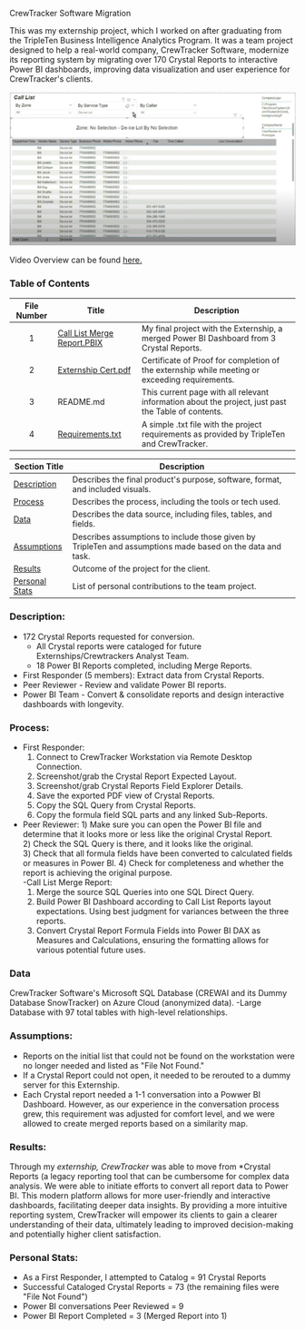 CrewTracker Software Migration

This was my externship project, which I worked on after graduating from the TripleTen Business Intelligence Analytics Program. It was a team project designed to help a real-world company, CrewTracker Software, modernize its reporting system by migrating over 170 Crystal Reports to interactive Power BI dashboards, improving data visualization and user experience for CrewTracker's clients.

[<img src="https://github.com/Tiffany-Bergett/tiffany-bergett/blob/main/Images/CrewTracker.png" alt="Interactive Merged Report Using Dummy Server">](https://drive.google.com/file/d/127-o2r_JCsCJwlNCtmzJsxAp8Ti1jIi3/view?usp=drive_link)

Video Overview can be found <a href='https://drive.google.com/file/d/127-o2r_JCsCJwlNCtmzJsxAp8Ti1jIi3/view?usp=drive_link' target=_blank><u>here</u>.</a>

### Table of Contents
| File Number | Title | Description |
| :-----------: | ----------- |----------- |
| 1 | [Call List Merge Report.PBIX](https://github.com/Tiffany-Bergett/BI_Analytic_Projects/blob/main/CrewTracker/Call%20List%20Merge%20Report.pbix) | My final project with the Externship, a merged Power BI Dashboard from 3 Crystal Reports. |
| 2 | [Externship Cert.pdf](https://github.com/Tiffany-Bergett/BI_Analytic_Projects/blob/main/CrewTracker/Externship%20Cert.pdf) | Certificate of Proof for completion of the externship while meeting or exceeding requirements. |
| 3 | README.md | This current page with all relevant information about the project, just past the Table of contents. |
| 4 | [Requirements.txt](https://github.com/Tiffany-Bergett/BI_Analytic_Projects/blob/main/CrewTracker/Requirements.txt) | A simple .txt file with the project requirements as provided by TripleTen and CrewTracker. |

| Section Title | Description |
| ----------- |----------- |
| [Description](https://github.com/Tiffany-Bergett/BI_Analytic_Projects/tree/main/CrewTracker#description) | Describes the final product's purpose, software, format, and included visuals. |
| [Process](https://github.com/Tiffany-Bergett/BI_Analytic_Projects/tree/main/CrewTracker#process) | Describes the process, including the tools or tech used. |
| [Data](https://github.com/Tiffany-Bergett/BI_Analytic_Projects/tree/main/CrewTracker#data) | Describes the data source, including files, tables, and fields. |
| [Assumptions](https://github.com/Tiffany-Bergett/BI_Analytic_Projects/tree/main/CrewTracker#assumptions) | Describes assumptions to include those given by TripleTen and assumptions made based on the data and task. |
| [Results](https://github.com/Tiffany-Bergett/BI_Analytic_Projects/tree/main/CrewTracker#results) | Outcome of the project for the client. |
| [Personal Stats](https://github.com/Tiffany-Bergett/BI_Analytic_Projects/tree/main/CrewTracker#personal-stats) | List of personal contributions to the team project. |

### Description:
- 172 Crystal Reports requested for conversion.
    - All Crystal reports were cataloged for future Externships/Crewtrackers Analyst Team.
    - 18 Power BI Reports completed, including Merge Reports.
- First Responder (5 members): Extract data from Crystal Reports.
- Peer Reviewer - Review and validate Power BI reports.
- Power BI Team - Convert & consolidate reports and design interactive dashboards with longevity.

### Process:
- First Responder:
     1) Connect to CrewTracker Workstation via Remote Desktop Connection.
	2) Screenshot/grab the Crystal Report Expected Layout.
	3) Screenshot/grab Crystal Reports Field Explorer Details.
	4) Save the exported PDF view of Crystal Reports.
	5) Copy the SQL Query from Crystal Reports.
	6) Copy the formula field SQL parts and any linked Sub-Reports.
- Peer Reviewer:
     1️) Make sure you can open the Power BI file and determine that it looks more or less like the original Crystal Report.  
     2️) Check the SQL Query is there, and it looks like the original.  
     3️) Check that all formula fields have been converted to calculated fields or measures in Power BI. 
     4️) Check for completeness and whether the report is achieving the original purpose.  
-Call List Merge Report:  
     1) Merge the source SQL Queries into one SQL Direct Query.  
     2) Build Power BI Dashboard according to Call List Reports layout expectations. Using best judgment for variances between the three reports.  
     3) Convert Crystal Report Formula Fields into Power BI DAX as Measures and Calculations, ensuring the formatting allows for various potential future uses.  

### Data
CrewTracker Software's Microsoft SQL Database (CREWAI and its Dummy Database SnowTracker) on Azure Cloud (anonymized data).
-Large Database with 97 total tables with high-level relationships.

### Assumptions:
- Reports on the initial list that could not be found on the workstation were no longer needed and listed as "File Not Found."
- If a Crystal Report could not open, it needed to be rerouted to a dummy server for this Externship.
- Each Crystal report needed a 1-1 conversation into a Powwer BI Dashboard. However, as our experience in the conversation process grew, this requirement was adjusted for comfort level, and we were allowed to create merged reports based on a similarity map.

### Results:
Through my *externship, CrewTracker* was able to move from *Crystal Reports (a legacy reporting tool that can be cumbersome for complex data analysis. We were able to initiate efforts to convert all report data to Power BI. This modern platform allows for more user-friendly and interactive dashboards, facilitating deeper data insights. By providing a more intuitive reporting system, CrewTracker will empower its clients to gain a clearer understanding of their data, ultimately leading to improved decision-making and potentially higher client satisfaction.

### Personal Stats:
- As a First Responder, I attempted to Catalog = 91 Crystal Reports
- Successful Cataloged Crystal Reports = 73 (the remaining files were "File Not Found")
- Power BI conversations Peer Reviewed = 9
- Power BI Report Completed = 3 (Merged Report into 1)

